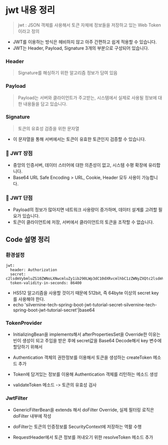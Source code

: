# jwt 내용 정리

> jwt : JSON 객체를 사용해서 토큰 자체에 정보들을 저장하고 있는 Web Token이라고 정의

- JWT를 이용하는 방식은 헤비하지 않고 아주 간편하고 쉽게 적용할 수 있습니다.
- JWT는 Header, Payload, Signature 3개의 부분으로 구성되어 있습니다.

### Header

> Signature를 해싱하기 위한 알고리즘 정보가 담여 있음

### Payload

> Payload는 서버와 클라이언트가 주고받는, 시스템에서 실제로 사용될 정보에 대한 내용들을 담고 있습니다.

### Signature

> 토큰의 유효성 검증을 위한 문자열

- 이 문자열을 통해 서버에서는 토큰이 유효한 토큰인지 검증할 수 있습니다.

### :book: JWT 장점

- 중앙의 인증서버, 데이터 스터어에 대한 의존성이 없고, 시스템 수평 확장에 유리합니다.
- Base64 URL Safe Encoding > URL, Cookie, Header 모두 사용이 가능합니다.

### :book: JWT 단점

- Payload의 정보가 많아지면 네트워크 사용량이 증가하며, 데이터 설계를 고려할 필요가 있습니다.
- 토큰이 클라이언트에 저장, 서버에서 클라이언트의 토큰을 조작할 수 없습니다.

## Code 설명 정리

### 환경설정

```
jwt:
  header: Authorization
  secret: c2lsdmVybmluZS10ZWNoLXNwcmluZy1ib290LWp3dC10dXRvcmlhbC1zZWNyZXQtc2lsdmVybmluZS10ZWNoLXNwcmluZy1ib290LWp3dC10dXRvcmlhbC1zZWNyZXQK
  token-validity-in-seconds: 86400
```

- HS512 알고리즘을 사용할 것이기 때문에 512bit, 즉 64byte 이상의 secret key를 사용해야 한다.
- echo 'silvernine-tech-spring-boot-jwt-tutorial-secret-silvernine-tech-spring-boot-jwt-tutorial-secret'|base64

### TokenProvider

- InitializingBean을 implements해서 afterPropertiesSet을 Override한 이유는 빈이 생성이 되고 주입을 받은 후에 secret값을 Base64 Decode해서 key 변수에 할당하기 위해서

- Authentication 객체의 권한정보를 이용해서 토큰을 생성하는 createToken 메소드 추가

- Token에 담겨있는 정보를 이용해 Authentication 객체를 리턴하는 메소드 생성

- validateToken 메소드 -> 토큰의 유효성 검사

### JwtFilter

- GenericFilterBean을 extends 해서 doFilter Override, 실제 필터링 로직은 doFilter 내부에 작성

- doFilter는 토큰의 인증정보를 SecurityContext에 저장하는 역활 수행

- RequestHeader에서 토큰 정보를 꺼내오기 위한 resolveToken 메소드 추가
